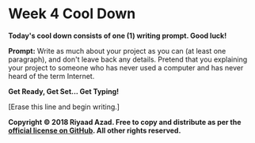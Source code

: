 # Week 4 Cool Down

**Today's cool down consists of one (1) writing prompt. Good luck!**

**Prompt:** Write as much about your project as you can (at least one paragraph), and don't leave back any details. Pretend that you explaining your project to someone who has never used a computer and has never heard of the term Internet.

**Get Ready, Get Set... Get Typing!** 

[Erase this line and begin writing.]

**Copyright &copy; 2018 Riyaad Azad. Free to copy and distribute as per the [official license on GitHub](https://github.com/ra-coding-club/coding-club/blob/master/LICENSE). All other rights reserved.** 

